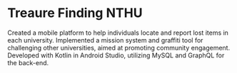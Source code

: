 # Treaure Finding NTHU
Created a mobile platform to help individuals locate and report lost items in each university.
Implemented a mission system and graffiti tool for challenging other universities, aimed at promoting community engagement.
Developed with Kotlin in Android Studio, utilizing MySQL and GraphQL for the back-end.
